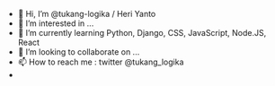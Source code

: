 - 👋 Hi, I’m @tukang-logika / Heri Yanto
- 👀 I’m interested in ...
- 🌱 I’m currently learning Python, Django, CSS, JavaScript, Node.JS, React
- 💞️ I’m looking to collaborate on ...
- 📫 How to reach me : twitter @tukang_logika
- 
<!---
tukang-logika/tukang-logika is a ✨ special ✨ repository because its `README.md` (this file) appears on your GitHub profile.
You can click the Preview link to take a look at your changes.
--->
